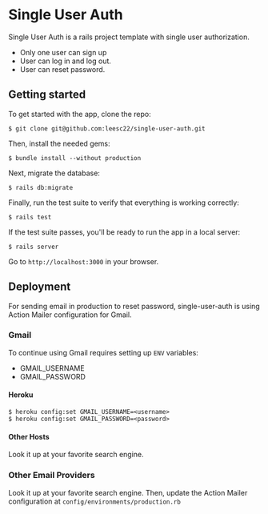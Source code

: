 # Single User Auth

Single User Auth is a rails project template with single user authorization.

* Only one user can sign up
* User can log in and log out.
* User can reset password.

## Getting started

To get started with the app, clone the repo:

```
$ git clone git@github.com:leesc22/single-user-auth.git
```

Then, install the needed gems:

```
$ bundle install --without production
```

Next, migrate the database:

```
$ rails db:migrate
```

Finally, run the test suite to verify that everything is working correctly:

```
$ rails test
```

If the test suite passes, you'll be ready to run the app in a local server:

```
$ rails server
```

Go to `http://localhost:3000` in your browser.

## Deployment

For sending email in production to reset password, single-user-auth is using Action Mailer configuration for Gmail.

### Gmail

To continue using Gmail requires setting up `ENV` variables:

* GMAIL_USERNAME
* GMAIL_PASSWORD

#### Heroku

    $ heroku config:set GMAIL_USERNAME=<username>  
    $ heroku config:set GMAIL_PASSWORD=<password>

#### Other Hosts
Look it up at your favorite search engine.

### Other Email Providers

Look it up at your favorite search engine.
Then, update the Action Mailer configuration at `config/environments/production.rb`

